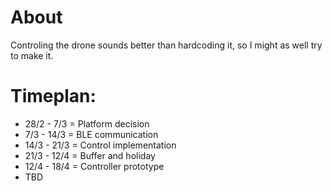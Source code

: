 # About
Controling the drone sounds better than hardcoding it, so I might as well try to make it. 
# Timeplan:
- 28/2 - 7/3 = Platform decision
- 7/3 - 14/3 = BLE communication
- 14/3 - 21/3 = Control implementation
- 21/3 - 12/4 = Buffer and holiday
- 12/4 - 18/4 = Controller prototype
- TBD